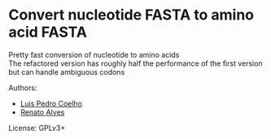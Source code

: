 # Convert nucleotide FASTA to amino acid FASTA

Pretty fast conversion of nucleotide to amino acids  
The refactored version has roughly half the performance of the first version but can handle ambiguous codons

Authors:
 * [Luis Pedro Coelho](http://luispedro.org)
 * [Renato Alves](https://github.com/Unode)

License: GPLv3+
